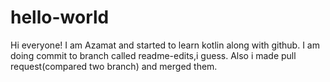 # hello-world

Hi everyone!
I am Azamat and started to learn kotlin along with github.
I am doing commit to branch called readme-edits,i guess.
Also i made pull request(compared two branch) and merged them.
